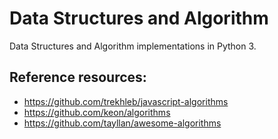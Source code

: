 # Data Structures and Algorithm

Data Structures and Algorithm implementations in Python 3.


## Reference resources:
* https://github.com/trekhleb/javascript-algorithms
* https://github.com/keon/algorithms
* https://github.com/tayllan/awesome-algorithms

